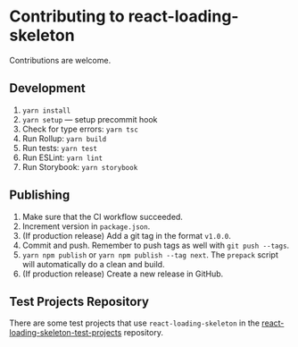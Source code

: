 # Contributing to react-loading-skeleton

Contributions are welcome.

## Development

1. `yarn install`
2. `yarn setup` — setup precommit hook
3. Check for type errors: `yarn tsc`
4. Run Rollup: `yarn build`
5. Run tests: `yarn test`
6. Run ESLint: `yarn lint`
7. Run Storybook: `yarn storybook`

## Publishing

1. Make sure that the CI workflow succeeded.
2. Increment version in `package.json`.
3. (If production release) Add a git tag in the format `v1.0.0`.
4. Commit and push. Remember to push tags as well with `git push --tags`.
5. `yarn npm publish` or `yarn npm publish --tag next`. The `prepack` script will automatically do a clean and build.
6. (If production release) Create a new release in GitHub.

## Test Projects Repository

There are some test projects that use `react-loading-skeleton` in the
[react-loading-skeleton-test-projects](https://github.com/srmagura/react-loading-skeleton-test-projects)
repository.
